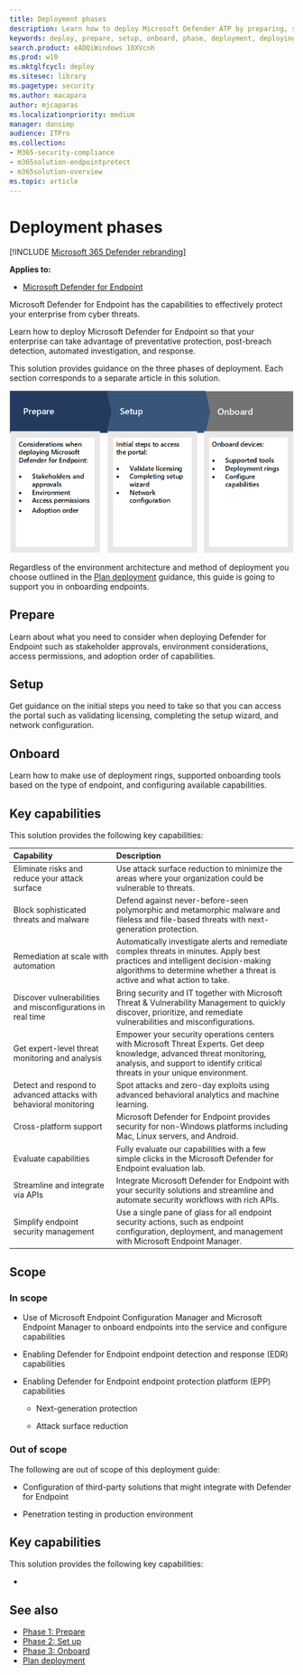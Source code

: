 ```yaml
---
title: Deployment phases
description: Learn how to deploy Microsoft Defender ATP by preparing, setting up, and onboarding endpoints to that service
keywords: deploy, prepare, setup, onboard, phase, deployment, deploying, adoption, configuring
search.product: eADQiWindows 10XVcnh
ms.prod: w10
ms.mktglfcycl: deploy
ms.sitesec: library
ms.pagetype: security
ms.author: macapara
author: mjcaparas
ms.localizationpriority: medium
manager: dansimp
audience: ITPro
ms.collection: 
- M365-security-compliance
- m365solution-endpointprotect
- m365solution-overview  
ms.topic: article
---
```


# Deployment phases

[!INCLUDE [Microsoft 365 Defender rebranding](../../includes/microsoft-defender.md)]

**Applies to:**
- [Microsoft Defender for Endpoint](https://go.microsoft.com/fwlink/p/?linkid=2146631)



Microsoft Defender for Endpoint has the capabilities to effectively protect your enterprise from cyber threats.

Learn how to deploy Microsoft Defender for Endpoint so that your enterprise can take advantage of preventative protection, post-breach detection, automated investigation, and response. 


This solution provides guidance on the three phases of deployment. Each section corresponds to a separate article in this solution.

![Image of deployment phases](images/deployment-phases.png)

Regardless of the environment architecture and method of deployment you choose outlined in the [Plan deployment](deployment-strategy.md) guidance, this guide is going to support you in onboarding endpoints. 


## Prepare
Learn about what you need to consider when deploying Defender for Endpoint such as stakeholder approvals, environment considerations, access permissions, and adoption order of capabilities. 

## Setup
Get guidance on the initial steps you need to take so that you can access the portal such as validating licensing, completing the setup wizard, and network configuration. 

## Onboard
Learn how to make use of deployment rings, supported onboarding tools based on the type of endpoint, and configuring available capabilities.


## Key capabilities

This solution provides the following key capabilities:

Capability | Description 
:---|:---
Eliminate risks and reduce your attack surface| Use attack surface reduction to minimize the areas where your organization could be vulnerable to threats.
Block sophisticated threats and malware | Defend against never-before-seen polymorphic and metamorphic malware and fileless and file-based threats with next-generation protection.
Remediation at scale with automation | Automatically investigate alerts and remediate complex threats in minutes. Apply best practices and intelligent decision-making algorithms to determine whether a threat is active and what action to take.
Discover vulnerabilities and misconfigurations in real time | Bring security and IT together with Microsoft Threat & Vulnerability Management to quickly discover, prioritize, and remediate vulnerabilities and misconfigurations.
Get expert-level threat monitoring and analysis | Empower your security operations centers with Microsoft Threat Experts. Get deep knowledge, advanced threat monitoring, analysis, and support to identify critical threats in your unique environment.
Detect and respond to advanced attacks with behavioral monitoring | Spot attacks and zero-day exploits using advanced behavioral analytics and machine learning.
Cross-platform support | Microsoft Defender for Endpoint provides security for non-Windows platforms including Mac, Linux servers, and Android.
Evaluate capabilities | Fully evaluate our capabilities with a few simple clicks in the Microsoft Defender for Endpoint evaluation lab.
Streamline and integrate via APIs | Integrate Microsoft Defender for Endpoint with your security solutions and streamline and automate security workflows with rich APIs.
Simplify endpoint security management | Use a single pane of glass for all endpoint security actions, such as endpoint configuration, deployment, and management with Microsoft Endpoint Manager.


## Scope

### In scope

-   Use of Microsoft Endpoint Configuration Manager and Microsoft Endpoint Manager to onboard endpoints into the service and configure capabilities

-   Enabling Defender for Endpoint endpoint detection and response (EDR)  capabilities

-   Enabling Defender for Endpoint endpoint protection platform (EPP)
    capabilities

    -   Next-generation protection

    -   Attack surface reduction


### Out of scope

The following are out of scope of this deployment guide:

-   Configuration of third-party solutions that might integrate with Defender for Endpoint

-   Penetration testing in production environment

## Key capabilities
This solution provides the following key capabilities:

- 




## See also
- [Phase 1: Prepare](prepare-deployment.md)
- [Phase 2: Set up](production-deployment.md)
- [Phase 3: Onboard](onboarding.md)
- [Plan deployment](deployment-strategy.md)